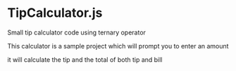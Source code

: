 # TipCalculator.js
Small tip calculator code using ternary operator

This calculator is a sample project which will prompt you to enter an amount

it will calculate the tip and the total of both tip and bill
